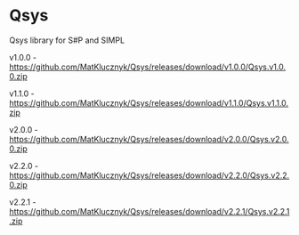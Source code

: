 # Qsys
Qsys library for S#P and SIMPL

v1.0.0 - https://github.com/MatKlucznyk/Qsys/releases/download/v1.0.0/Qsys.v1.0.0.zip

v1.1.0 - https://github.com/MatKlucznyk/Qsys/releases/download/v1.1.0/Qsys.v1.1.0.zip

v2.0.0 - https://github.com/MatKlucznyk/Qsys/releases/download/v2.0.0/Qsys.v2.0.0.zip

v2.2.0 - https://github.com/MatKlucznyk/Qsys/releases/download/v2.2.0/Qsys.v2.2.0.zip

v2.2.1 - https://github.com/MatKlucznyk/Qsys/releases/download/v2.2.1/Qsys.v2.2.1.zip
